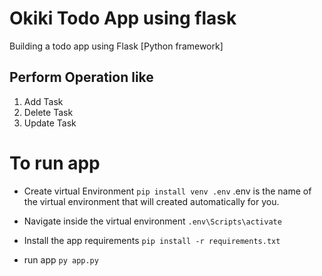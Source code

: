 # Okiki Todo App using flask
Building a todo app using Flask [Python framework]

## Perform Operation like
1. Add Task
2. Delete Task
3. Update Task

# To run app
- Create virtual Environment
`pip install venv .env` .env is the name of the virtual environment that will created automatically for you. 

- Navigate inside the virtual environment 
`.env\Scripts\activate`

- Install the app requirements
`pip install -r requirements.txt`

- run app
`py app.py`


